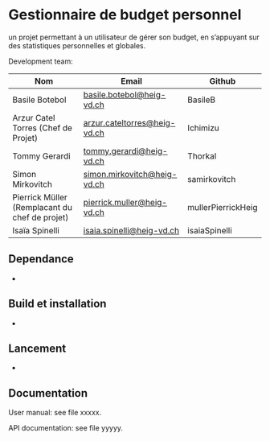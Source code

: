 # Gestionnaire de budget personnel

un projet permettant à un utilisateur de gérer son budget, en s’appuyant sur des statistiques personnelles et globales.

Development team:

| Nom                                 | Email                        | Github   |
|--------------------------------------|------------------------------|----------|
| Basile Botebol                        | basile.botebol@heig-vd.ch    | BasileB  |
| Arzur Catel Torres (Chef de Projet)     | arzur.cateltorres@heig-vd.ch  | Ichimizu   |
| Tommy Gerardi                       |tommy.gerardi@heig-vd.ch   | Thorkal |
| Simon Mirkovitch                    |simon.mirkovitch@heig-vd.ch | samirkovitch  |
| Pierrick Müller (Remplacant du chef de projet) | pierrick.muller@heig-vd.ch  | mullerPierrickHeig   |
| Isaïa Spinelli | isaia.spinelli@heig-vd.ch  | isaiaSpinelli |

## Dependance

-

## Build et installation

-

## Lancement

-

## Documentation

User manual: see file xxxxx.

API documentation: see file yyyyy.
